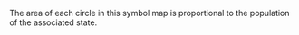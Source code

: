 The area of each circle in this symbol map is proportional to the population of the associated state.